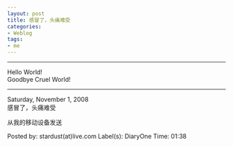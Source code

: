 ```yaml
---
layout: post
title: 感冒了，头痛难受
categories:
- Weblog
tags:
- me
---
```

**********
Hello World!    
Goodbye Cruel World!
**********
Saturday, November 1, 2008    
感冒了，头痛难受    
     
从我的移动设备发送    
  
Posted by: stardust(at)live.com Label(s): DiaryOne Time: 01:38